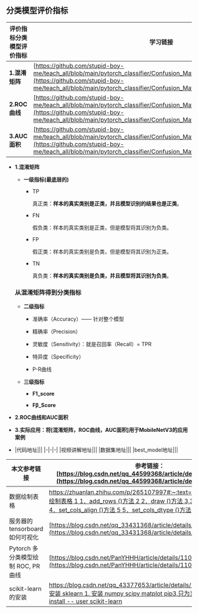 ## 分类模型评价指标

|评价指标分类模型评价指标|学习链接|
|-|-|
|**1.混淆矩阵**|[https://github.com/stupid-boy-me/teach_all/blob/main/pytorch_classifier/Confusion_Matrix/docs/1.Confusion_MAatrix.md](https://github.com/stupid-boy-me/teach_all/blob/main/pytorch_classifier/Confusion_Matrix/docs/1.Confusion_MAatrix.md)|
|**2.ROC曲线**|[https://github.com/stupid-boy-me/teach_all/blob/main/pytorch_classifier/Confusion_Matrix/docs/2.ROC_AOU.md](https://github.com/stupid-boy-me/teach_all/blob/main/pytorch_classifier/Confusion_Matrix/docs/2.ROC_AOU.md)|
|**3.AUC面积**|[https://github.com/stupid-boy-me/teach_all/blob/main/pytorch_classifier/Confusion_Matrix/docs/2.ROC_AOU.md](https://github.com/stupid-boy-me/teach_all/blob/main/pytorch_classifier/Confusion_Matrix/docs/2.ROC_AOU.md)|


- **1.混淆矩阵**

  - **一级指标(最底层的)**

    - TP

      真正类：**样本的真实类别是正类，并且模型识别的结果也是正类**。

    - FN

      假负类：样本的真实类别是正类，但是模型将其识别为负类。

    - FP

      假正类：样本的真实类别是负类，但是模型将其识别为正类。

    - TN

      真负类：**样本的真实类别是负类，并且模型将其识别为负类**。

  ### 从混淆矩阵得到分类指标

  - **二级指标**

    - 准确率（Accuracy）—— 针对整个模型

    - 精确率（Precision）

    - 灵敏度（Sensitivity）：就是召回率（Recall）= TPR

    - 特异度（Specificity）

    - P-R曲线

  - **三级指标**

    - **F1_score** 

    - **Fβ_Score**

- **2.ROC曲线和AUC面积**

- **3.实际应用：将[混淆矩阵，ROC曲线，AUC面积]用于MobileNetV3的应用案例**
- |代码地址|||
|-|-|-|
|视频讲解地址|||
|数据集地址|||
|best_model地址|||


|本文参考链接|参考链接：[https://blog.csdn.net/qq_44599368/article/details/121082272](https://blog.csdn.net/qq_44599368/article/details/121082272)|
|-|-|
|数据绘制表格|[https://zhuanlan.zhihu.com/p/265107997#:~:text=Python为输出的数据绘制表格 1 1．add_rows ()方法 2 2．draw ()方法 3,3．header ()方法 4 4．set_cols_align ()方法 5 5．set_cols_dtype ()方法](https://zhuanlan.zhihu.com/p/265107997#:~:text=Python为输出的数据绘制表格 )|
|服务器的tensorboard如何可视化|[https://blog.csdn.net/qq_33431368/article/details/121943102](https://blog.csdn.net/qq_33431368/article/details/121943102)|
|Pytorch 多分类模型绘制 ROC, PR 曲线|[https://blog.csdn.net/PanYHHH/article/details/110741286](https://blog.csdn.net/PanYHHH/article/details/110741286)|
|scikit-learn的安装|[https://blog.csdn.net/qq_43377653/article/details/127580666#:~:text=安装 sklearn 1. 安装 numpy scipy matplot pip3,只为当前用户 安装 ： pip3 install -- user scikit-learn](https://blog.csdn.net/qq_43377653/article/details/127580666#:)|
